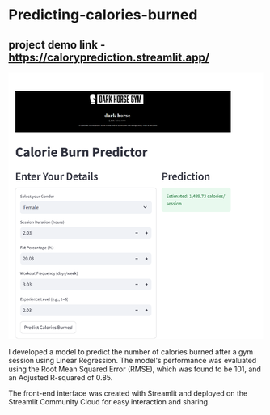# Predicting-calories-burned

## project demo link - https://caloryprediction.streamlit.app/
![Alt text](images/logo.png)

I developed a model to predict the number of calories burned after a gym session using Linear Regression. The model's performance was evaluated using the Root Mean Squared Error (RMSE), which was found to be 101, and an Adjusted R-squared of 0.85.

The front-end interface was created with Streamlit and deployed on the Streamlit Community Cloud for easy interaction and sharing.

